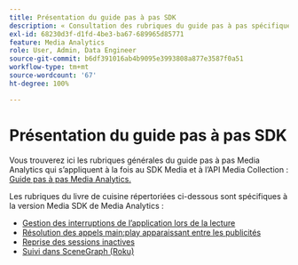 ```yaml
---
title: Présentation du guide pas à pas SDK
description: « Consultation des rubriques du guide pas à pas spécifique au SDK »
exl-id: 68230d3f-d1fd-4be3-ba67-689965d85771
feature: Media Analytics
role: User, Admin, Data Engineer
source-git-commit: b6df391016ab4b9095e3993808a877e3587f0a51
workflow-type: tm+mt
source-wordcount: '67'
ht-degree: 100%

---
```


# Présentation du guide pas à pas SDK

Vous trouverez ici les rubriques générales du guide pas à pas Media Analytics qui s’appliquent à la fois au SDK Media et à l’API Media Collection : [Guide pas à pas Media Analytics.](/help/media-analytics-cookbook/media-analytics-cookbook.md)

Les rubriques du livre de cuisine répertoriées ci-dessous sont spécifiques à la version Media SDK de Media Analytics :

* [Gestion des interruptions de l’application lors de la lecture](/help/sdk-implement/cookbook/app-interrupts.md)
* [Résolution des appels main:play apparaissant entre les publicités](/help/sdk-implement/cookbook/fix-ad-play-ad.md)
* [Reprise des sessions inactives](/help/sdk-implement/cookbook/resuming-inactive.md)
* [Suivi dans SceneGraph (Roku)](/help/sdk-implement/cookbook/sdk-track-scenegraph.md)
